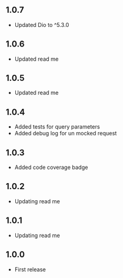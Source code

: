 ## 1.0.7
* Updated Dio to ^5.3.0
## 1.0.6
* Updated read me
## 1.0.5
* Updated read me
## 1.0.4
* Added tests for query parameters
* Added debug log for un mocked request
## 1.0.3
* Added code coverage badge
## 1.0.2
* Updating read me
## 1.0.1
* Updating read me 
## 1.0.0
* First release
